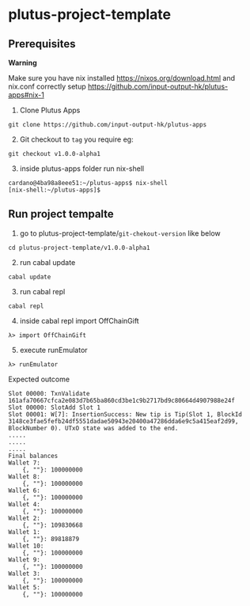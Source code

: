 # plutus-project-template


## Prerequisites
**Warning**

Make sure you have nix installed
https://nixos.org/download.html and nix.conf correctly setup
https://github.com/input-output-hk/plutus-apps#nix-1

1. Clone Plutus Apps
```
git clone https://github.com/input-output-hk/plutus-apps
```
2. Git checkout to `tag` you require eg:
```
git checkout v1.0.0-alpha1
```
3. inside plutus-apps folder run nix-shell

```
cardano@4ba98a8eee51:~/plutus-apps$ nix-shell
[nix-shell:~/plutus-apps]$ 
```

## Run project tempalte

1. go to plutus-project-template/`git-chekout-version` like below
```
cd plutus-project-template/v1.0.0-alpha1
```
2. run cabal update
```
cabal update
```
3. run cabal repl
```
cabal repl
```
4. inside cabal repl import OffChainGift
```
λ> import OffChainGift
```
5. execute runEmulator
```
λ> runEmulator 
```

Expected outcome
```
Slot 00000: TxnValidate 161afa70667cfca2e083d7b65ba860cd3be1c9b2717bd9c80664d4907988e24f
Slot 00000: SlotAdd Slot 1
Slot 00001: W[7]: InsertionSuccess: New tip is Tip(Slot 1, BlockId 3148ce3fae5fefb24df5551dadae50943e20400a47286dda6e9c5a415eaf2d99, BlockNumber 0). UTxO state was added to the end.
.....
.....
.....
Final balances
Wallet 7: 
    {, ""}: 100000000
Wallet 8: 
    {, ""}: 100000000
Wallet 6: 
    {, ""}: 100000000
Wallet 4: 
    {, ""}: 100000000
Wallet 2: 
    {, ""}: 109830668
Wallet 1: 
    {, ""}: 89818879
Wallet 10: 
    {, ""}: 100000000
Wallet 9: 
    {, ""}: 100000000
Wallet 3: 
    {, ""}: 100000000
Wallet 5: 
    {, ""}: 100000000

```